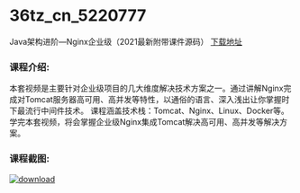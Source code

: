 # 36tz_cn_5220777
Java架构进阶—Nginx企业级（2021最新附带课件源码）
[下载地址](http://www.36tz.cn/article/5220777 "下载地址")
### 课程介绍:
本套视频是主要针对企业级项目的几大维度解决技术方案之一。通过讲解Nginx完成对Tomcat服务器高可用、高并发等特性，以通俗的语言、深入浅出让你掌握时下最流行中间件技术。
课程涵盖技术栈：Tomcat、Nginx、Linux、Docker等。学完本套视频，将会掌握企业级Nginx集成Tomcat解决高可用、高并发等解决方案。

### 课程截图:
[![download](http://36tz.cn/muke_img/2021_08_2-38.png "下载地址")](http://www.36tz.cn "下载地址")

